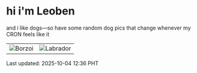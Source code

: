 # hi i'm Leoben

and i like dogs—so have some random dog pics that change whenever my CRON feels like it

|  |  |
|--------|----------|
| ![Borzoi](https://random-dog-vercel.vercel.app/api/random-borzoi?v=1759552601) | ![Labrador](https://random-dog-vercel.vercel.app/api/random-labrador?v=1759552601) |

Last updated: 2025-10-04 12:36 PHT
